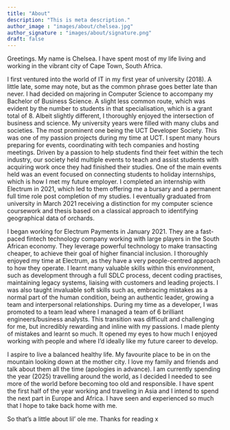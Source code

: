 ```yaml
---
title: "About"
description: "This is meta description."
author_image : "images/about/chelsea.jpg"
author_signature : "images/about/signature.png"
draft: false
---
```




Greetings. My name is Chelsea. I have spent most of my life living and working in the vibrant city of Cape Town, South Africa.

I first ventured into the world of IT in my first year of university (2018). A little late, some may note, but as the common phrase goes better late than never. I had decided on majoring in Computer Science to accompany my Bachelor of Business Science. A slight less common route, which was evident by the number to students in that specialisation, which is a grant total of 8. Albeit slightly different, I thoroughly enjoyed the intersection of business and science. My university years were filled with many clubs and societies. The most prominent one being the UCT Developer Society. This was one of my passion projects during my time at UCT. I spent many hours preparing for events, coordinating with tech companies and hosting meetings. Driven by a passion to help students find their feet within the tech industry, our society held multiple events to teach and assist students with acquiring work once they had finished their studies. One of the main events held was an event focused on connecting students to holiday internships, which is how I met my future employer. I completed an internship with Electrum in 2021, which led to them offering me a bursary and a permanent full time role post completion of my studies. I eventually graduated from university in March 2021 receiving a distinction for my computer science coursework and thesis based on a classical approach to identifying geographical data of orchards.

I began working for Electrum Payments in January 2021. They are a fast-paced fintech technology company working with large players in the South African economy. They leverage powerful technology to make transacting cheaper, to achieve their goal of higher financial inclusion. I thoroughly enjoyed my time at Electrum, as they have a very people-centred approach to how they operate. I learnt many valuable skills within this environment, such as development through a full SDLC process, decent coding practises, maintaining legacy systems, liaising with customers and leading projects. I was also taught invaluable soft skills such as, embracing mistakes as a normal part of the human condition, being an authentic leader, growing a team and interpersonal relationships. During my time as a developer, I was promoted to a team lead where I managed a team of 6 brilliant engineers/business analysts. This transition was difficult and challenging for me, but incredibly rewarding and inline with my passions. I made plenty of mistakes and learnt so much. It opened my eyes to how much I enjoyed working with people and where I’d ideally like my future career to develop.

I aspire to live a balanced healthy life. My favourite place to be in on the mountain looking down at the mother city. I love my family and friends and talk about them all the time (apologies in advance). I am currently spending the year (2025) travelling around the world, as I decided I needed to see more of the world before becoming too old and responsible. I have spent the first half of the year working and traveling in Asia and I intend to spend the next part in Europe and Africa. I have seen and experienced so much that I hope to take back home with me. 

So that’s a little about lil’ ole me. Thanks for reading x 

